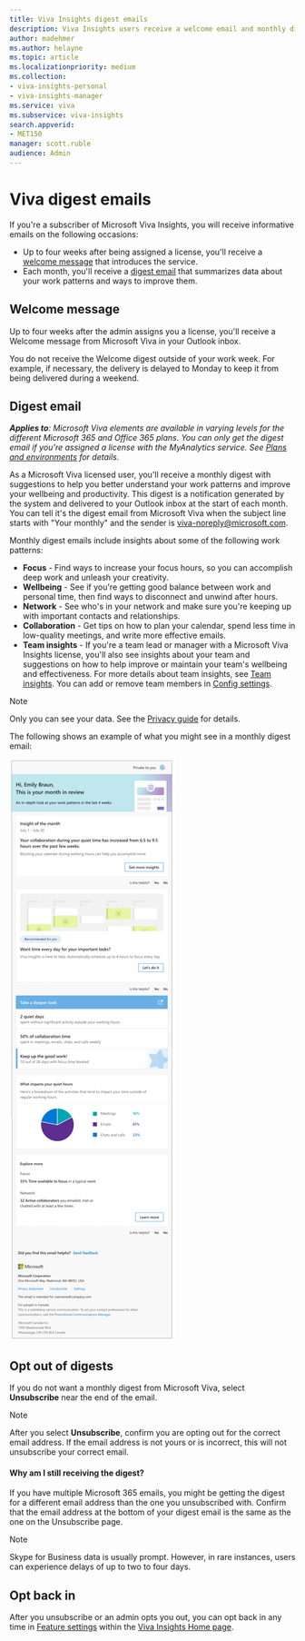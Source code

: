```yaml
---
title: Viva Insights digest emails
description: Viva Insights users receive a welcome email and monthly digest emails with key insights and suggestions
author: madehmer
ms.author: helayne
ms.topic: article
ms.localizationpriority: medium 
ms.collection: 
- viva-insights-personal 
- viva-insights-manager
ms.service: viva 
ms.subservice: viva-insights 
search.appverid: 
- MET150 
manager: scott.ruble
audience: Admin
---
```


# Viva digest emails

If you're a subscriber of Microsoft Viva Insights, you will receive informative emails on the following occasions:

* Up to four weeks after being assigned a license, you'll receive a [welcome message](#welcome-message) that introduces the service.
* Each month, you'll receive a [digest email](#digest-email) that summarizes data about your work patterns and ways to improve them.

## Welcome message

Up to four weeks after the admin assigns you a license, you'll receive a Welcome message from Microsoft Viva in your Outlook inbox.

You do not receive the Welcome digest outside of your work week. For example, if necessary, the delivery is delayed to Monday to keep it from being delivered during a weekend.

## Digest email

_**Applies to**: Microsoft Viva elements are available in varying levels for the different Microsoft 365 and Office 365 plans. You can only get the digest email if you're assigned a license with the MyAnalytics service. See [Plans and environments](../overview/plans-environments.md) for details._

As a Microsoft Viva licensed user, you'll receive a monthly digest with suggestions to help you better understand your work patterns and improve your wellbeing and productivity. This digest is a notification generated by the system and delivered to your Outlook inbox at the start of each month. You can tell it's the digest email from Microsoft Viva when the subject line starts with "Your monthly" and the sender is viva-noreply@microsoft.com.

Monthly digest emails include insights about some of the following work patterns:

* **Focus** - Find ways to increase your focus hours, so you can accomplish deep work and unleash your creativity.
* **Wellbeing** - See if you're getting good balance between work and personal time, then find ways to disconnect and unwind after hours.
* **Network** - See who's in your network and make sure you're keeping up with important contacts and relationships.
* **Collaboration** - Get tips on how to plan your calendar, spend less time in low-quality meetings, and write more effective emails.
* **Team insights** - If you're a team lead or manager with a Microsoft Viva Insights license, you'll also see insights about your team and suggestions on how to help improve or maintain your team's wellbeing and effectiveness. For more details about team insights, see [Team insights](../../use/team-insights.md). You can add or remove team members in [Config settings](dashboard-2.md#config-settings).

>[!Note]
>Only you can see your data. See the [Privacy guide](../overview/privacy-guide-users.md) for details.

The following shows an example of what you might see in a monthly digest email:

![Monthly digest email.](../../Images/mya/use/monthly-digest-welcome-example-80.png)
<!-- ![Focus digest.](../../Images/mya/use/digest-focus.png)

Here's an example of an insight included in a digest.

![Focus insight.](../../Images/mya/use/focus-digest-insight.png)

Here's an example of a digest insight about quiet hours.

![Quiet hours digest.](../../Images/mya/use/digest-quiet.png)

Here's an example of a digest insight about work relationships.

![Network digest.](../../Images/mya/use/digest-network.png)-->

## Opt out of digests

If you do not want a monthly digest from Microsoft Viva, select **Unsubscribe** near the end of the email.

>[!Note]
>After you select **Unsubscribe**, confirm you are opting out for the correct email address. If the email address is not yours or is incorrect, this will not unsubscribe your correct email.

#### Why am I still receiving the digest?

If you have multiple Microsoft 365 emails, you might be getting the digest for a different email address than the one you unsubscribed with. Confirm that the email address at the bottom of your digest email is the same as the one on the Unsubscribe page.

>[!Note]
>Skype for Business data is usually prompt. However, in rare instances, users can experience delays of up to two to four days.

## Opt back in

After you unsubscribe or an admin opts you out, you can opt back in any time in [Feature settings](home-web.md#opt-in-or-out-of-features) within the [Viva Insights Home page](https://insights.viva.office.com).
